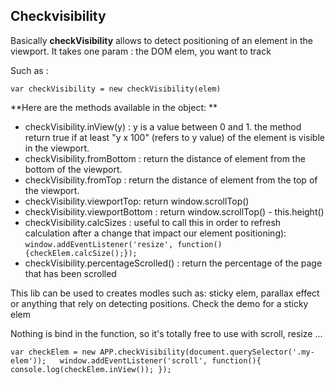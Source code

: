 ## Checkvisibility ##

Basically **checkVisibility** allows to detect positioning of an element in the viewport.
It takes one param : the DOM elem, you want to track

Such as : 

`var checkVisibility = new checkVisibility(elem)`

**Here are the methods available in the object: **

 - checkVisibility.inView(y) : y is a value between 0 and 1. the method return true if at least "y x 100" (refers to y
   value) of the element is visible in the viewport.
 - checkVisibility.fromBottom : return the distance of element from the
   bottom of the viewport. 
 - checkVisibility.fromTop : return the distance of element from the top
   of the viewport.
 - checkVisibility.viewportTop: return window.scrollTop()
 - checkVisibility.viewportBottom : return window.scrollTop() - this.height()
 - checkVisibility.calcSizes : useful to call this in order to refresh calculation after a change that impact our element positioning): 
 `window.addEventListener('resize', function(){checkElem.calcSize();});` 
 - checkVisibility.percentageScrolled() : return the percentage of the page that has been scrolled

This lib can be used to creates modles such as: sticky elem, parallax effect or anything that rely on detecting positions.
Check the demo for a sticky elem

Nothing is bind in the function, so it's totally free to use with scroll, resize ...

`var checkElem = new APP.checkVisibility(document.querySelector('.my-elem'));  
window.addEventListener('scroll', function(){
console.log(checkElem.inView());
});`




